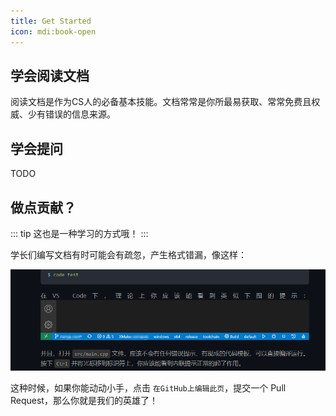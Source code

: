```yaml
---
title: Get Started
icon: mdi:book-open
---
```


<Catalog />

## 学会阅读文档

阅读文档是作为CS人的必备基本技能。文档常常是你所最易获取、常常免费且权威、少有错误的信息来源。

## 学会提问

TODO

## 做点贡献？

::: tip
这也是一种学习的方式哦！
:::

学长们编写文档有时可能会有疏忽，产生格式错漏，像这样：

![wrong format](./assets/wrong_fmt.png)

这种时候，如果你能动动小手，点击 `在GitHub上编辑此页`，提交一个 Pull Request，那么你就是我们的英雄了！

<DiscourseComments />
